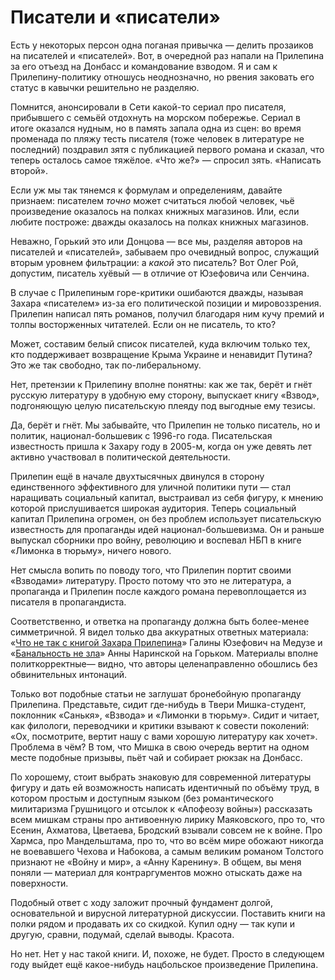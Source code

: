 
# Писатели и «писатели»

Есть у некоторых персон одна поганая привычка — делить прозаиков на писателей и «писателей». Вот, в очередной раз напали на Прилепина за его отъезд на Донбасс и командование взводом. Я и сам к Прилепину-политику отношусь неоднозначно, но рвения заковать его статус в кавычки решительно не разделяю.

Помнится, анонсировали в Сети какой-то сериал про писателя, прибывшего с семьёй отдохнуть на морском побережье. Сериал в итоге оказался нудным, но в память запала одна из сцен: во время променада по пляжу тесть писателя (тоже человек в литературе не последний) поздравил зятя с публикацией первого романа и сказал, что теперь осталось самое тяжёлое. «Что же?» — спросил зять. «Написать второй».

Если уж мы так тянемся к формулам и определениям, давайте признаем: писателем _точно_ может считаться любой человек, чьё произведение оказалось на полках книжных магазинов. Или, если любите построже: дважды оказалось на полках книжных магазинов.

Неважно, Горький это или Донцова — все мы, разделяя авторов на писателей и «писателей», забываем про очевидный вопрос, служащий вторым уровнем фильтрации: а _какой_ это писатель? Вот Олег Рой, допустим, писатель хуёвый — в отличие от Юзефовича или Сенчина.

В случае с Прилепиным горе-критики ошибаются дважды, называя Захара «писателем» из-за его политической позиции и мировоззрения. Прилепин написал пять романов, получил благодаря ним кучу премий и толпы восторженных читателей. Если он не писатель, то кто?

Может, составим белый список писателей, куда включим только тех, кто поддерживает возвращение Крыма Украине и ненавидит Путина? Это же так свободно, так по-либеральному.

Нет, претензии к Прилепину вполне понятны: как же так, берёт и гнёт русскую литературу в удобную ему сторону, выпускает книгу «Взвод», подгоняющую целую писательскую плеяду под выгодные ему тезисы.

Да, берёт и гнёт. Мы забывайте, что Прилепин не только писатель, но и политик, национал-большевик с 1996-го года. Писательская известность пришла к Захару году в 2005-м, когда он уже девять лет активно участвовал в политической деятельности.

Прилепин ещё в начале двухтысячных двинулся в сторону единственного эффективного для уличной политики пути — стал наращивать социальный капитал, выстраивал из себя фигуру, к мнению которой прислушивается широкая аудитория. Теперь социальный капитал Прилепина огромен, он без проблем использует писательскую известность для пропаганды идей национал-большевизма. Он и раньше выпускал сборники про войну, революцию и воспевал НБП в  книге «Лимонка в тюрьму», ничего нового.

Нет смысла вопить по поводу того, что Прилепин портит своими «Взводами» литературу. Просто потому что это не литература, а пропаганда и Прилепин после каждого романа перевоплощается из писателя в пропагандиста.

Соответственно, и ответка на пропаганду должна быть более-менее симметричной. Я видел только два аккуратных ответных материала: «[Что не так с книгой Захара Прилепина][1]» Галины Юзефович на Медузе и «[Банальность не зла][2]» Анны Наринской на Горьком. Материалы вполне политкорректные— видно, что авторы целенаправленно обошлись без обвинительных интонаций.

Только вот подобные статьи не заглушат бронебойную пропаганду Прилепина. Представьте, сидит где-нибудь в Твери Мишка-студент, поклонник «Санькя», «Взвода» и «Лимонки в тюрьму». Сидит и читает, как филологи, переводчики и критики взывают к совести поколений: «Ох, посмотрите, вертит нашу с вами хорошую литературу как хочет». Проблема в чём? В том, что Мишка в свою очередь вертит на одном месте подобные призывы, пьёт чай и собирает рюкзак на Донбасс.

По хорошему, стоит выбрать знаковую для современной литературы фигуру и дать ей возможность написать идентичный по объёму труд, в котором простым и доступным языком (без романтического милитаризма Грушницого и отсылок к «Апофеозу войны») рассказать всем мишкам страны про антивоенную лирику Маяковского, про то, что Есенин, Ахматова, Цветаева, Бродский взывали совсем не к войне. Про Хармса, про Мандельштама, про то, что во всём мире обожают никогда не воевавшего Чехова и Набокова, а самым великим романом Толстого признают не «Войну и мир», а «Анну Каренину». В общем, вы меня поняли — материал для контраргументов можно отыскать даже на поверхности.

Подобный ответ с ходу заложит прочный фундамент долгой, основательной и вирусной литературной дискуссии. Поставить книги на полки рядом и продавать их со скидкой. Купил одну — так купи и другую, сравни, подумай, сделай выводы. Красота.

Но нет. Нет у нас такой книги. И, похоже, не будет. Просто в следующем году выйдет ещё какое-нибудь нацбольское произведение Прилепина.

[1]:	https://meduza.io/feature/2017/02/20/chto-ne-tak-s-knigoy-zahara-prilepina-vzvod-ofitsery-i-opolchentsy-russkoy-literatury
[2]:	https://gorky.media/context/banalnost-ne-zla/